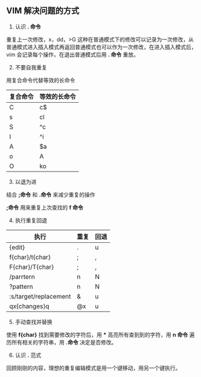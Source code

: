 ## VIM 解决问题的方式

1. 认识 **. 命令**

重复上一次修改，x，dd，>G 这种在普通模式下的修改可以记录为一次修改，从普通模式进入插入模式再返回普通模式也可以作为一次修改，在进入插入模式后，vim 会记录每个操作，在退出普通模式后用 **. 命令** 重放。

2. 不要自我重复

用复合命令代替等效的长命令

| 复合命令 | 等效的长命令 |
| -------- | ------------ |
| C        | c$           |
| s        | cl           |
| S        | ^c           |
| I        | ^i           |
| A        | $a           |
| o        | A<CR>        |
| O        | ko           |

3. 以退为进

结合 **;命令** 和 **.命令** 来减少重复的操作

**;命令** 用来重复上次查找的 **f 命令**

4. 执行重复回退

| 执行                  | 重复 | 回退 |
| --------------------- | ---- | ---- |
| {edit}                | .    | u    |
| f{char}/t{char}       | ;    | ,    |
| F{char}/T{char}       | ;    | ,    |
| /parrtern<CR>         | n    | N    |
| ?pattern<CR>          | n    | N    |
| :s/target/replacement | &    | u    |
| qx{changes}q          | @x   | u    |

5. 手动查找并替换

使用 **f{char}** 找到需要修改的字符后，用 **\*** 高亮所有查到到的字符，用 **n 命令** 遍历所有相关的字符串，用 **.命令** 决定是否修改。

6. 认识 **.** 范式

回顾刚刚的内容，理想的重复编辑模式是用一个键移动，用另一个键执行。


